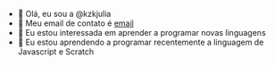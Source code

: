 - 👋 Olá, eu sou a @kzkjulia
- 👀 Meu email de contato é [email](julia.kozak@escola.pr.gov.br)
- 🌱 Eu estou interessada em aprender a programar novas linguagens
- 💞️ Eu estou aprendendo a programar recentemente a linguagem de Javascript e Scratch
